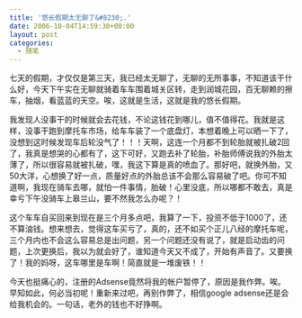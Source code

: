 ```yaml
---
title: '悠长假期太无聊了&#8230;.'
date: 2006-10-04T14:59:30+00:00
layout: post
categories:
  - 随笔
---
```


七天的假期，才仅仅是第三天，我已经太无聊了，无聊的无所事事，不知道该干什么好，今天下午实在无聊就骑着车车围着城关区转，走到润城花园，百无聊赖的擦车，抽烟，看蓝蓝的天空。唉，这就是生活，这就是我的悠长假期。

我发现人没事干的时候就会去花钱，不论这钱花到哪儿，值不值得花。我就是这样，没事干跑到摩托车市场，给车车装了一个底盘灯，本想着晚上可以晒一下了，没想到这时候发现车后轮没气了！！！天啊，这连一个月都不到轮胎就被扎破2回了，我真是想哭的心都有了，这下可好，又跑去补了轮胎，补胎师傅说我的外胎太薄了，所以很容易就被扎破，嘿，我这下算是真的喷血了。那好吧，就换外胎，又50大洋，心想换了好一点，质量好点的外胎总该不会那么容易破了吧。你可不知道啊，我现在骑车去哪，就怕一件事情，胎破！心里没底，所以哪都不敢去，真是幸亏下午没骑车上皋兰山，要不然我怎么办呢？！

这个车车自买回来到现在是三个月多点吧，我算了一下，投资不低于1000了，还不算油钱。想来想去，觉得这车买亏了，真的，还不如买个正儿八经的摩托车呢，三个月内也不会这么容易总是出问题，另一个问题还没有说了，就是启动齿的问题，上次更换后，我以为就会好了，谁知道今天又不成了，开始有声音了。又要换了！我的妈呀，这车哪里是车啊！简直就是一堆废铁！！

今天也挺痛心的，注册的Adsense竟然将我的帐户暂停了，原因是我作弊。唉。早知如此，何必当初呢！重新来过吧，再别作弊了，相信google adsense还是会给我机会的。一句话，老外的钱也不好挣啊。